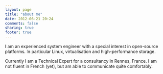 ```yaml
---
layout: page
title: "about me"
date: 2012-06-21 20:24
comments: false
sharing: true
footer: true
---
```



I am an experienced system engineer with a special interest in open-source platforms. In particular Linux, virtualisation and high-performance storage.

Currently I am a Technical Expert for a consultancy in Rennes, France. I am not fluent in French (yet), but am able to communicate quite comfortably.

